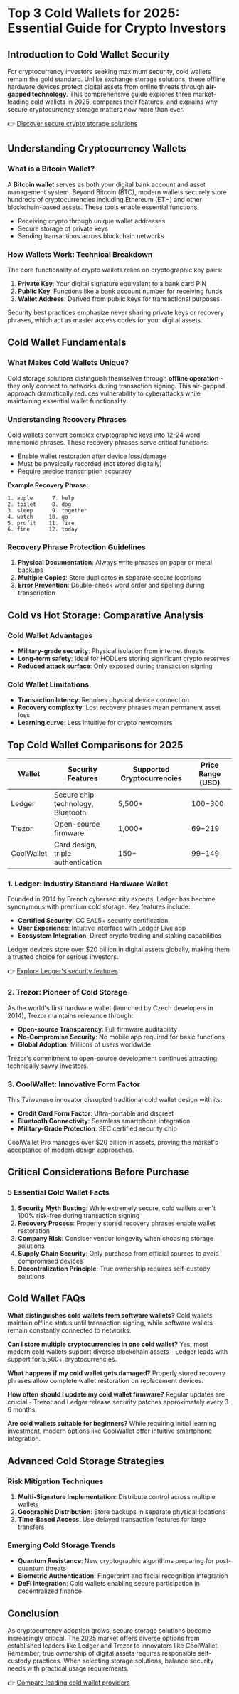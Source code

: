 # Top 3 Cold Wallets for 2025: Essential Guide for Crypto Investors

## Introduction to Cold Wallet Security

For cryptocurrency investors seeking maximum security, cold wallets remain the gold standard. Unlike exchange storage solutions, these offline hardware devices protect digital assets from online threats through **air-gapped technology**. This comprehensive guide explores three market-leading cold wallets in 2025, compares their features, and explains why secure cryptocurrency storage matters now more than ever.

👉 [Discover secure crypto storage solutions](https://bit.ly/okx-bonus)

## Understanding Cryptocurrency Wallets

### What is a Bitcoin Wallet?

A **Bitcoin wallet** serves as both your digital bank account and asset management system. Beyond Bitcoin (BTC), modern wallets securely store hundreds of cryptocurrencies including Ethereum (ETH) and other blockchain-based assets. These tools enable essential functions:
- Receiving crypto through unique wallet addresses
- Secure storage of private keys
- Sending transactions across blockchain networks

### How Wallets Work: Technical Breakdown

The core functionality of crypto wallets relies on cryptographic key pairs:
1. **Private Key**: Your digital signature equivalent to a bank card PIN
2. **Public Key**: Functions like a bank account number for receiving funds
3. **Wallet Address**: Derived from public keys for transactional purposes

Security best practices emphasize never sharing private keys or recovery phrases, which act as master access codes for your digital assets.

## Cold Wallet Fundamentals

### What Makes Cold Wallets Unique?

Cold storage solutions distinguish themselves through **offline operation** - they only connect to networks during transaction signing. This air-gapped approach dramatically reduces vulnerability to cyberattacks while maintaining essential wallet functionality.

### Understanding Recovery Phrases

Cold wallets convert complex cryptographic keys into 12-24 word mnemonic phrases. These recovery phrases serve critical functions:
- Enable wallet restoration after device loss/damage
- Must be physically recorded (not stored digitally)
- Require precise transcription accuracy

**Example Recovery Phrase:**
```
1. apple      7. help
2. toilet     8. dog
3. sleep      9. together
4. watch     10. go
5. profit    11. fire
6. fine      12. today
```

### Recovery Phrase Protection Guidelines

1. **Physical Documentation**: Always write phrases on paper or metal backups
2. **Multiple Copies**: Store duplicates in separate secure locations
3. **Error Prevention**: Double-check word order and spelling during transcription

## Cold vs Hot Storage: Comparative Analysis

### Cold Wallet Advantages
- **Military-grade security**: Physical isolation from internet threats
- **Long-term safety**: Ideal for HODLers storing significant crypto reserves
- **Reduced attack surface**: Only exposed during transaction signing

### Cold Wallet Limitations
- **Transaction latency**: Requires physical device connection
- **Recovery complexity**: Lost recovery phrases mean permanent asset loss
- **Learning curve**: Less intuitive for crypto newcomers

## Top Cold Wallet Comparisons for 2025

| Wallet       | Security Features                  | Supported Cryptocurrencies | Price Range (USD) |
|--------------|------------------------------------|-----------------------------|-------------------|
| Ledger       | Secure chip technology, Bluetooth  | 5,500+                      | $100-$300         |
| Trezor       | Open-source firmware               | 1,000+                      | $69-$219          |
| CoolWallet   | Card design, triple authentication | 150+                        | $99-$149          |

### 1. Ledger: Industry Standard Hardware Wallet

Founded in 2014 by French cybersecurity experts, Ledger has become synonymous with premium cold storage. Key features include:
- **Certified Security**: CC EAL5+ security certification
- **User Experience**: Intuitive interface with Ledger Live app
- **Ecosystem Integration**: Direct crypto trading and staking capabilities

Ledger devices store over $20 billion in digital assets globally, making them a trusted choice for serious investors.

👉 [Explore Ledger's security features](https://bit.ly/okx-bonus)

### 2. Trezor: Pioneer of Cold Storage

As the world's first hardware wallet (launched by Czech developers in 2014), Trezor maintains relevance through:
- **Open-source Transparency**: Full firmware auditability
- **No-Compromise Security**: No mobile app required for basic functions
- **Global Adoption**: Millions of users worldwide

Trezor's commitment to open-source development continues attracting technically savvy investors.

### 3. CoolWallet: Innovative Form Factor

This Taiwanese innovator disrupted traditional cold wallet design with its:
- **Credit Card Form Factor**: Ultra-portable and discreet
- **Bluetooth Connectivity**: Seamless smartphone integration
- **Military-Grade Protection**: SEC certified security chip

CoolWallet Pro manages over $20 billion in assets, proving the market's acceptance of modern design approaches.

## Critical Considerations Before Purchase

### 5 Essential Cold Wallet Facts
1. **Security Myth Busting**: While extremely secure, cold wallets aren't 100% risk-free during transaction signing
2. **Recovery Process**: Properly stored recovery phrases enable wallet restoration
3. **Company Risk**: Consider vendor longevity when choosing storage solutions
4. **Supply Chain Security**: Only purchase from official sources to avoid compromised devices
5. **Decentralization Principle**: True ownership requires self-custody solutions

## Cold Wallet FAQs

**What distinguishes cold wallets from software wallets?**
Cold wallets maintain offline status until transaction signing, while software wallets remain constantly connected to networks.

**Can I store multiple cryptocurrencies in one cold wallet?**
Yes, most modern cold wallets support diverse blockchain assets - Ledger leads with support for 5,500+ cryptocurrencies.

**What happens if my cold wallet gets damaged?**
Properly stored recovery phrases allow complete wallet restoration on replacement devices.

**How often should I update my cold wallet firmware?**
Regular updates are crucial - Trezor and Ledger release security patches approximately every 3-6 months.

**Are cold wallets suitable for beginners?**
While requiring initial learning investment, modern options like CoolWallet offer intuitive smartphone integration.

## Advanced Cold Storage Strategies

### Risk Mitigation Techniques
1. **Multi-Signature Implementation**: Distribute control across multiple wallets
2. **Geographic Distribution**: Store backups in separate physical locations
3. **Time-Based Access**: Use delayed transaction features for large transfers

### Emerging Cold Storage Trends
- **Quantum Resistance**: New cryptographic algorithms preparing for post-quantum threats
- **Biometric Authentication**: Fingerprint and facial recognition integration
- **DeFi Integration**: Cold wallets enabling secure participation in decentralized finance

## Conclusion

As cryptocurrency adoption grows, secure storage solutions become increasingly critical. The 2025 market offers diverse options from established leaders like Ledger and Trezor to innovators like CoolWallet. Remember, true ownership of digital assets requires responsible self-custody practices. When selecting storage solutions, balance security needs with practical usage requirements.

👉 [Compare leading cold wallet providers](https://bit.ly/okx-bonus)
